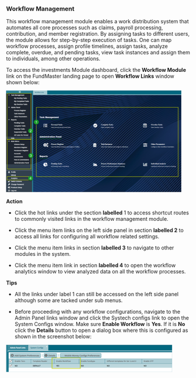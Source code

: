 ### Workflow Management

This workflow management module enables a work distribution system that automates all core processes such as claims, payroll processing, contribution, and member registration. By assigning tasks to different users, the module allows for step-by-step execution of tasks. One can map workflow processes, assign profile timelines, assign tasks, analyze complete, overdue, and pending tasks, view task instances and assign them to individuals, among other operations.

To access the investments Module dashboard, click the **Workflow Module** link on the FundMaster landing page to open **Workflow Links** window shown below:

<img  alt="workflow dashboard image" width="95%" height="auto"  class="center"  src="../.vuepress/public/img/media6/image1.png"> 


**Action**

-   Click the hot links under the section **labelled** 1 to access shortcut routes to commonly visited links in the workflow management module.

-   Click the menu item links on the left side panel in section **labelled 2** to access all links for configuring all workflow related settings.

-   Click the menu item links in section **labelled 3** to navigate to other modules in the system.

-   Click the menu item link in section **labelled 4** to open the workflow analytics window to view analyzed data on all the workflow processes.
  

**Tips**

-   All the links under label 1 can still be accessed on the left side panel although some are tacked under sub menus.

-   Before proceeding with any workflow configurations, navigate to the Admin Panel links window and click the Systech configs link to open the System Configs window. Make sure **Enable Workflow** is **Yes**. If it is **No** click the **Details** button to open a dialog box where this is configured as shown in the screenshot below:

<img  alt="Systech configs image" width="90%" height="auto"  class="center"  src="../.vuepress/public/img/media6/image4.png"> 